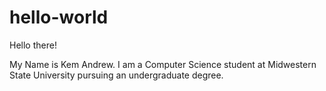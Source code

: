 # hello-world

Hello there!

My Name is Kem Andrew. I am a Computer Science student at Midwestern State University pursuing an undergraduate degree.
